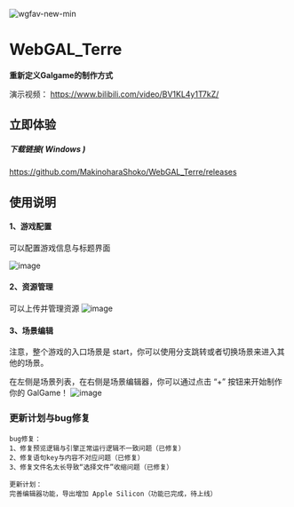 ![wgfav-new-min](https://user-images.githubusercontent.com/30483415/172886968-bb6cfcab-a258-45dd-8e17-754373ec01b1.png)

# WebGAL_Terre

**重新定义Galgame的制作方式**

演示视频： https://www.bilibili.com/video/BV1KL4y1T7kZ/

## 立即体验

##### 下载链接( Windows )

https://github.com/MakinoharaShoko/WebGAL_Terre/releases

## 使用说明

#### 1、游戏配置

可以配置游戏信息与标题界面

![image](https://user-images.githubusercontent.com/30483415/164865583-f893a56c-16dc-47f6-a8fc-b69a49133976.png)

#### 2、资源管理

可以上传并管理资源
![image](https://user-images.githubusercontent.com/30483415/164865600-6453ca3d-35f4-4183-a4a3-a0d1e223b338.png)


#### 3、场景编辑

注意，整个游戏的入口场景是 start，你可以使用分支跳转或者切换场景来进入其他的场景。

在左侧是场景列表，在右侧是场景编辑器，你可以通过点击 “+” 按钮来开始制作你的 GalGame！
![image](https://user-images.githubusercontent.com/30483415/164865631-4eb655e6-feca-42ef-a1f8-8be2d36e17cf.png)

### 更新计划与bug修复

```
bug修复：
1、修复预览逻辑与引擎正常运行逻辑不一致问题（已修复）
2、修复语句key与内容不对应问题（已修复）
3、修复文件名太长导致“选择文件”收缩问题（已修复）

更新计划：
完善编辑器功能，导出增加 Apple Silicon（功能已完成，待上线）
```
